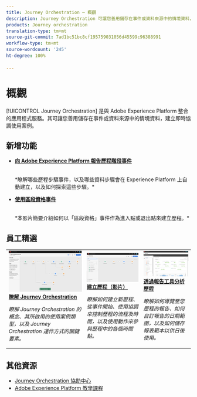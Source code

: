 ```yaml
---
title: Journey Orchestration – 概觀
description: Journey Orchestration 可讓您善用儲存在事件或資料來源中的情境資料，建立即時協調使用案例。
products: Journey orchestration
translation-type: tm+mt
source-git-commit: 7ad1bc51bc8cf195759031056d45599c96388991
workflow-type: tm+mt
source-wordcount: '245'
ht-degree: 100%

---
```



# 概觀

[!UICONTROL Journey Orchestration] 是與 Adobe Experience Platform 整合的應用程式服務。其可讓您善用儲存在事件或資料來源中的情境資料，建立即時協調使用案例。

## 新增功能

* **[向 Adobe Experience Platform 報告歷程階段事件](/help/reporting-step-events-to-adobe-experience-platform.md)**

   <br>
   *瞭解哪些歷程步驟事件，以及哪些資料步驟會在 Experience Platform 上自動建立，以及如何探索這些步驟。*
* **[使用區段資格事件](/help/using-segment-qualification-events.md)**

   <br>
   *本影片簡要介紹如何以「區段資格」事件作為進入點或退出點來建立歷程。*

## 員工精選

<table>
<tr>
  <td>
    <a href="./understanding-journey-orchestration.md">
      <img alt="瞭解 Journey Orchestration" src="./assets/journey-orchestration-example.png"/>
    </a>
    <div>
      <a href="./understanding-journey-orchestration.md">
    <strong>瞭解 Journey Orchestration</strong>
    </a>
    </div>
    <p>
    <em>瞭解 Journey Orchestration 的概念、其所啟用的使用案例類型，以及 Journey Orchestration 運作方式的關鍵要素。</em>
    <p>
  </td>
  <td>
    <a href="./create-a-journey.md">
        <img alt="建立歷程（影片）" src="./assets/journey34.png"/>
    </a>
    <div>
      <a href="./create-a-journey.md">
    <strong>建立歷程（影片）</strong>
    </a>
    </div>
    <p>
    <em>瞭解如何建立新歷程、從事件開始、使用協調來控制歷程的流程及時間，以及使用動作來參與歷程中的各個時間點。</em>
    <p>
  </td>
  <td>
   <a href="./analyze-a-journey-via-reporting-tools.md">
      <img alt="透過報告工具分析歷程" src="./assets/dynamic_report_journey_8.png" />
    </a>
    <div>
      <a href="./analyze-a-journey-via-reporting-tools.md">
    <strong>透過報告工具分析歷程</strong>
    </a>
    </div>
    <p>
    <em>瞭解如何導覽至您歷程的報告、如何自訂報告的日期範圍，以及如何儲存報表範本以供日後使用。</em>
    <p>
  </td>
</tr>
</table>

## 其他資源

* [Journey Orchestration 協助中心](https://docs.adobe.com/content/help/zh-Hant/journeys/using/journey-orchestration-home.html)
* [Adobe Experience Platform 教學課程](https://docs.adobe.com/content/help/en/platform-learn/tutorials/overview.html)

